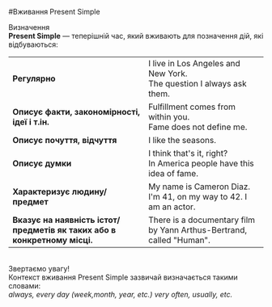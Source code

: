 #Вживання Present Simple

 <div class="eoz-wrap">
<span class="eoz">Визначення</span>
<div class="eoz-text">
<b>Present Simple</b> — теперішній час, який вживають для позначення дій, які відбуваються:
</div>
</div>


<table>
  <tr>
    <td><b>Регулярно</b></td>
    <td>I live in Los Angeles and New York.<br>
    The question I always ask them.</td> 
  </tr>
  <tr>
    <td><b>Описує факти, закономірності, ідеї і т.ін.</b></td>
    <td>Fulfillment comes from within you.<br>
    Fame does not define me.</td> 
  </tr>
  <tr>
    <td><b>Описує почуття, відчуття</b></td>
    <td>I like the seasons.</td> 
  </tr>
    <tr>
    <td><b>Описує думки</b></td>
    <td>I think that's it, right?<br>
    In America people have this idea of fame.</td>
  </tr>
  <tr>
    <td><b>Характеризує людину/предмет</b></td>
    <td>My name is Cameron Diaz. I'm 41, on my way to 42. I am an actor.</td>
  </tr>
  <tr>
    <td><b>Вказує на наявність істот/предметів як таких або в конкретному місці. </b></td>
    <td>There is a documentary film by Yann Arthus-Bertrand, called "Human".</td>
  </tr>
</table>
<br>

<div class="add-wrap">
<span class="add">Звертаємо увагу!</span>
<div class="add-text">
Контекст вживання Present Simple зазвичай визначається такими словами:<br> <i>always, every day (week,month, year, etc.) very often, usually, etc.</i>
</div>
</div>
